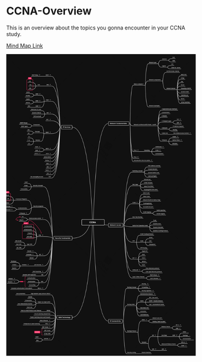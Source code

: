 # CCNA-Overview
This is an overview about the topics you gonna encounter in your CCNA study.

[Mind Map Link](https://www.xmind.net/m/65BXUP/)

![Mind Map](ccna.png)
